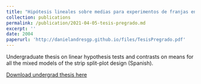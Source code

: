 ```yaml
---
title: "Hipótesis lineales sobre medias para experimentos de franjas en parcelas divididas"
collection: publications
permalink: /publication/2021-04-05-tesis-pregrado.md
excerpt: ''
date: 2004
paperurl: 'http://danielandresgp.github.io/files/TesisPregrado.pdf'
---
```

Undergraduate thesis on linear hypothesis tests and contrasts on means for all the mixed models of the strip split-plot design (Spanish).

[Download undergrad thesis here](http://danielandresgp.github.io/files/TesisPregrado.pdf)
